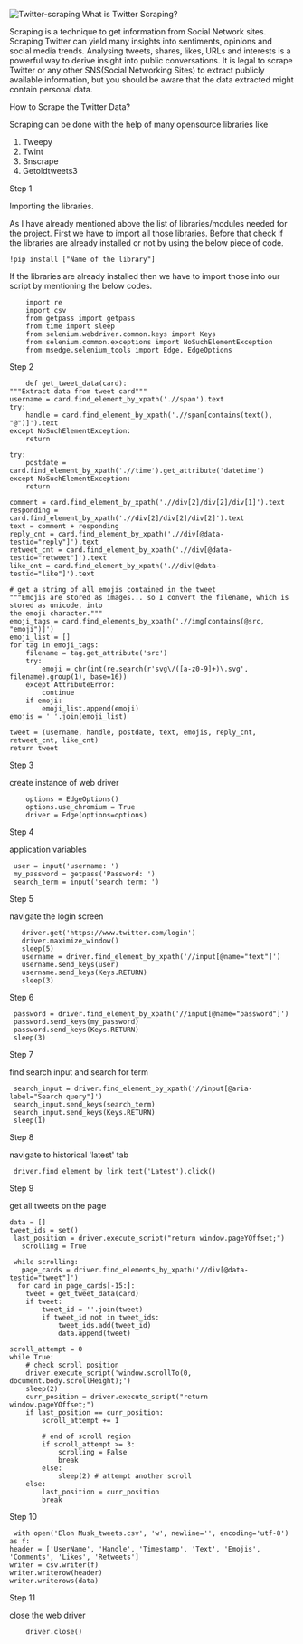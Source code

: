 ![Twitter-scraping](https://user-images.githubusercontent.com/122904369/224550110-a416e166-0b4c-47f7-83c9-71926bf3411c.jpg)
What is Twitter Scraping?

Scraping is a technique to get information from Social Network sites. Scraping Twitter can yield many insights into sentiments, opinions and social media trends. Analysing tweets, shares, likes, URLs and interests is a powerful way to derive insight into public conversations. It is legal to scrape Twitter or any other SNS(Social Networking Sites) to extract publicly available information, but you should be aware that the data extracted might contain personal data.

How to Scrape the Twitter Data?

  Scraping can be done with the help of many opensource libraries like 
	
  1. Tweepy
  2. Twint
  3. Snscrape
  4. Getoldtweets3
  
Step 1

  Importing the libraries.
  
  As I have already mentioned above the list of libraries/modules needed for the project. First we have to import all those libraries. Before that check if the libraries are already installed or not by using the below piece of code.
  	
	!pip install ["Name of the library"]
	
If the libraries are already installed then we have to import those into our script by mentioning the below codes.

        import re
        import csv
        from getpass import getpass
        from time import sleep
        from selenium.webdriver.common.keys import Keys
        from selenium.common.exceptions import NoSuchElementException
        from msedge.selenium_tools import Edge, EdgeOptions

Step 2

        def get_tweet_data(card):
    """Extract data from tweet card"""
    username = card.find_element_by_xpath('.//span').text
    try:
        handle = card.find_element_by_xpath('.//span[contains(text(), "@")]').text
    except NoSuchElementException:
        return
    
    try:
        postdate = card.find_element_by_xpath('.//time').get_attribute('datetime')
    except NoSuchElementException:
        return
    
    comment = card.find_element_by_xpath('.//div[2]/div[2]/div[1]').text
    responding = card.find_element_by_xpath('.//div[2]/div[2]/div[2]').text
    text = comment + responding
    reply_cnt = card.find_element_by_xpath('.//div[@data-testid="reply"]').text
    retweet_cnt = card.find_element_by_xpath('.//div[@data-testid="retweet"]').text
    like_cnt = card.find_element_by_xpath('.//div[@data-testid="like"]').text
    
    # get a string of all emojis contained in the tweet
    """Emojis are stored as images... so I convert the filename, which is stored as unicode, into 
    the emoji character."""
    emoji_tags = card.find_elements_by_xpath('.//img[contains(@src, "emoji")]')
    emoji_list = []
    for tag in emoji_tags:
        filename = tag.get_attribute('src')
        try:
            emoji = chr(int(re.search(r'svg\/([a-z0-9]+)\.svg', filename).group(1), base=16))
        except AttributeError:
            continue
        if emoji:
            emoji_list.append(emoji)
    emojis = ' '.join(emoji_list)
    
    tweet = (username, handle, postdate, text, emojis, reply_cnt, retweet_cnt, like_cnt)
    return tweet

Step 3

create instance of web driver

        options = EdgeOptions()
        options.use_chromium = True
        driver = Edge(options=options)
 
 Step 4
 
 application variables
 
     user = input('username: ')
     my_password = getpass('Password: ')
     search_term = input('search term: ')
     
 Step 5
 
  navigate the login screen
 
       driver.get('https://www.twitter.com/login')
       driver.maximize_window()
       sleep(5)
       username = driver.find_element_by_xpath('//input[@name="text"]')
       username.send_keys(user)
       username.send_keys(Keys.RETURN)
       sleep(3)
       
  Step 6
  
     password = driver.find_element_by_xpath('//input[@name="password"]')
     password.send_keys(my_password)
     password.send_keys(Keys.RETURN)
     sleep(3)
     
 Step 7
 
 find search input and search for term
 
     search_input = driver.find_element_by_xpath('//input[@aria-label="Search query"]')
     search_input.send_keys(search_term)
     search_input.send_keys(Keys.RETURN)
     sleep(1)
     
  Step 8
  
  navigate to historical 'latest' tab
  
     driver.find_element_by_link_text('Latest').click()
     
  Step 9
   
   get all tweets on the page
   
    data = []
    tweet_ids = set()
     last_position = driver.execute_script("return window.pageYOffset;")
       scrolling = True

     while scrolling:
       page_cards = driver.find_elements_by_xpath('//div[@data-testid="tweet"]')
      for card in page_cards[-15:]:
        tweet = get_tweet_data(card)
        if tweet:
            tweet_id = ''.join(tweet)
            if tweet_id not in tweet_ids:
                tweet_ids.add(tweet_id)
                data.append(tweet)
            
    scroll_attempt = 0
    while True:
        # check scroll position
        driver.execute_script('window.scrollTo(0, document.body.scrollHeight);')
        sleep(2)
        curr_position = driver.execute_script("return window.pageYOffset;")
        if last_position == curr_position:
            scroll_attempt += 1
            
            # end of scroll region
            if scroll_attempt >= 3:
                scrolling = False
                break
            else:
                sleep(2) # attempt another scroll
        else:
            last_position = curr_position
            break
	   
Step 10

     with open('Elon Musk_tweets.csv', 'w', newline='', encoding='utf-8') as f:
    header = ['UserName', 'Handle', 'Timestamp', 'Text', 'Emojis', 'Comments', 'Likes', 'Retweets']
    writer = csv.writer(f)
    writer.writerow(header)
    writer.writerows(data)
    
  Step 11
  
  close the web driver
      
        driver.close()




